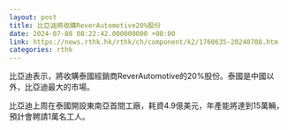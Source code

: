 ```yaml
---
layout: post
title: 比亞迪將收購ReverAutomotive20%股份
date: 2024-07-08 08:22:42.000000000 +08:00
link: https://news.rthk.hk/rthk/ch/component/k2/1760635-20240708.htm
categories: rthk
---
```


比亞迪表示，將收購泰國經銷商ReverAutomotive的20%股份。泰國是中國以外，比亞迪最大的市場。

比亞迪上周在泰國開設東南亞首間工廠，耗資4.9億美元，年產能將達到15萬輛，預計會聘請1萬名工人。

